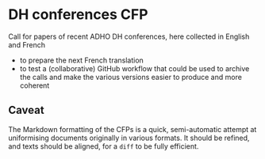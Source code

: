 # DH conferences CFP

Call for papers of recent ADHO DH conferences, here collected in English and French
* to prepare the next French translation
* to test a (collaborative) GitHub workflow that could be used to archive the calls and make the various versions easier to produce and more coherent

## Caveat

The Markdown formatting of the CFPs is a quick, semi-automatic attempt at uniformising documents originally in various formats. It should be refined, and texts should be aligned, for a `diff` to be fully efficient.
